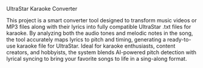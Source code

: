 UltraStar Karaoke Converter

This project is a smart converter tool designed to transform music videos or MP3 files along with their lyrics into fully compatible UltraStar .txt files for karaoke. By analyzing both the audio tones and melodic notes in the song, the tool accurately maps lyrics to pitch and timing, generating a ready-to-use karaoke file for UltraStar. Ideal for karaoke enthusiasts, content creators, and hobbyists, the system blends AI-powered pitch detection with lyrical syncing to bring your favorite songs to life in a sing-along format.
